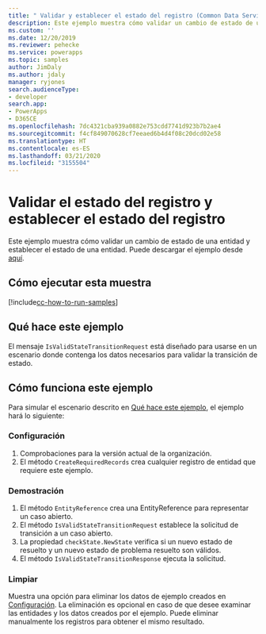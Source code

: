 ```yaml
---
title: " Validar y establecer el estado del registro (Common Data Service) | Microsoft Docs"
description: Este ejemplo muestra cómo validar un cambio de estado de una entidad y establecer el estado.
ms.custom: ''
ms.date: 12/20/2019
ms.reviewer: pehecke
ms.service: powerapps
ms.topic: samples
author: JimDaly
ms.author: jdaly
manager: ryjones
search.audienceType:
- developer
search.app:
- PowerApps
- D365CE
ms.openlocfilehash: 7dc4321cba939a0882e753cdd7741d923b7b2ae4
ms.sourcegitcommit: f4cf849070628cf7eeaed6b4d4f08c20dcd02e58
ms.translationtype: HT
ms.contentlocale: es-ES
ms.lasthandoff: 03/21/2020
ms.locfileid: "3155504"
---
```

# <a name="validate-record-state-and-set-the-state-of-record"></a>Validar el estado del registro y establecer el estado del registro

Este ejemplo muestra cómo validar un cambio de estado de una entidad y establecer el estado de una entidad. Puede descargar el ejemplo desde [aquí](https://github.com/microsoft/PowerApps-Samples/tree/master/cds/orgsvc/C%23/ValidateandExecuteSavedQuery).

## <a name="how-to-run-this-sample"></a>Cómo ejecutar esta muestra

[!include[cc-how-to-run-samples](../../includes/cc-how-to-run-samples.md)]

## <a name="what-this-sample-does"></a>Qué hace este ejemplo

El mensaje `IsValidStateTransitionRequest` está diseñado para usarse en un escenario donde contenga los datos necesarios para validar la transición de estado.

## <a name="how-this-sample-works"></a>Cómo funciona este ejemplo

Para simular el escenario descrito en [Qué hace este ejemplo](#what-this-sample-does), el ejemplo hará lo siguiente:

### <a name="setup"></a>Configuración

1. Comprobaciones para la versión actual de la organización.
2. El método `CreateRequiredRecords` crea cualquier registro de entidad que requiere este ejemplo.

### <a name="demonstrate"></a>Demostración

1. El método `EntityReference` crea una EntityReference para representar un caso abierto. 
2. El método `IsValidStateTransitionRequest` establece la solicitud de transición a un caso abierto.
3. La propiedad `checkState.NewState` verifica si un nuevo estado de resuelto y un nuevo estado de problema resuelto son válidos.
4. El método `IsValidStateTransitionResponse` ejecuta la solicitud.

### <a name="clean-up"></a>Limpiar

Muestra una opción para eliminar los datos de ejemplo creados en [Configuración](#setup). La eliminación es opcional en caso de que desee examinar las entidades y los datos creados por el ejemplo. Puede eliminar manualmente los registros para obtener el mismo resultado.

